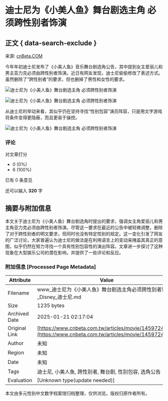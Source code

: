 # 迪士尼为《小美人鱼》舞台剧选主角 必须跨性别者饰演

## 正文 { data-search-exclude }


来源: [cnBeta.COM](https://www.cnbeta.com.tw)

今年年初迪士尼发布了《小美人鱼》音乐舞台剧选角公告，其中提到女主爱丽儿和男主亚力克必须由跨性别者饰演。近日有网友发现，迪士尼偷偷修改了表述方式。虽然删除了“跨性别者”的要求，但也删掉了男性和女性的要求。

![迪士尼为《小美人鱼》舞台剧选主角 必须跨性别者饰演](https://img.3dmgame.com/uploads/images/news/20241202/1733126053_496733.jpg)

![迪士尼为《小美人鱼》舞台剧选主角 必须跨性别者饰演](https://img.3dmgame.com/uploads/images/news/20241202/1733126053_944448.jpg)

从迪士尼的举动来看，其似乎仍在坚持寻找“性别包容”演员阵容，只是用文字游戏将条件变得更隐蔽，而且更易于操控。

![迪士尼为《小美人鱼》舞台剧选主角 必须跨性别者饰演](https://img.3dmgame.com/uploads/images/news/20241202/1733126053_452107.jpg)

### 评论

对文章打分

- 0 (0%)
- 6 (100%)

已有 0 条意见

还可以输入 **320** 字
<!-- tcd_original_link https://www.cnbeta.com.tw/articles/movie/1459724.htm -->


## 摘要与附加信息

<!-- tcd_abstract -->
本文关于迪士尼为《小美人鱼》舞台剧选角时提出的要求，强调女主角爱丽儿和男主角亚力克必须由跨性别者饰演。尽管这一要求在最近的公告中被轻微调整，删除了对于跨性别者的明文要求，但同时也没有特定性别的规定。这一变化引发了网友的广泛讨论，大家普遍认为迪士尼的做法是在利用语言上的变动来掩盖其真正的意图，似乎仍然在努力寻找一个具有性别包容性的演出阵容。文章进一步探讨了这种现象在大型娱乐公司的潜在影响，并提供了一些评论和反应。
<!-- tcd_abstract_end -->

### 附加信息 [Processed Page Metadata]

| Attribute       | Value                                  |
|-----------------|----------------------------------------|
| Filename        | www_迪士尼为《小美人鱼》舞台剧选主角必须跨性别者饰演-_Disney_迪士尼.md                             |
| Size            | 1235 bytes                           |
| Archived Date   | 2025-01-21 02:17:04                             |
| Original Link   | [https://www.cnbeta.com.tw/articles/movie/1459724.htm](https://www.cnbeta.com.tw/articles/movie/1459724.htm)                       |
| Author          | 未知                               |
| Region          | 未知                               |
| Date            | 未知                                 |
| Tags            | 迪士尼, 小美人鱼, 跨性别者, 舞台剧, 性别包容, 选角公告                                 |
| Evaluation            | [Unknown type(update needed)]                                 |
<!-- tcd_table_end -->

本文由多元性别中文数字档案馆归档整理，仅供浏览。版权归原作者所有。
